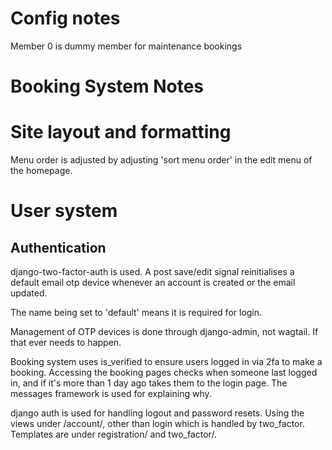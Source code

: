 # Config notes
Member 0 is dummy member for maintenance bookings

# Booking System Notes

# Site layout and formatting
Menu order is adjusted by adjusting 'sort menu order' in the edit menu
of the homepage. 

# User system

## Authentication

django-two-factor-auth is used. A post save/edit signal reinitialises
a default email otp device whenever an account is created or the email
updated.

The name being set to 'default' means it is required for login.

Management of OTP devices is done through django-admin, not
wagtail. If that ever needs to happen.

Booking system uses is_verified to ensure users logged in via 2fa to
make a booking. Accessing the booking pages checks when someone last
logged in, and if it's more than 1 day ago takes them to the login
page. The messages framework is used for explaining why.

django auth is used for handling logout and password resets. Using the
views under /account/, other than login which is handled by
two\_factor. Templates are under registration/ and two\_factor/.

